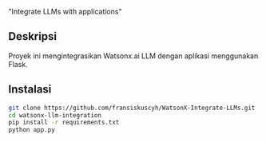 "Integrate LLMs with applications"

## Deskripsi
Proyek ini mengintegrasikan Watsonx.ai LLM dengan aplikasi menggunakan Flask.

## Instalasi
```bash
git clone https://github.com/fransiskuscyh/WatsonX-Integrate-LLMs.git
cd watsonx-llm-integration
pip install -r requirements.txt
python app.py
